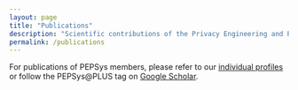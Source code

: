 ```yaml
---
layout: page
title: "Publications"
description: "Scientific contributions of the Privacy Engineering and Policy-aligned Systems Group at Paris Lodron University of Salzburg. The group, led by Prof. Frank Pallas, has expertise in the area of privacy engineering and bridges the gap between novel technical systems and the legal domain. Moreover, our methods apply to technical policy-alignment beyond privacy."
permalink: /publications
---
```

For publications of PEPSys members, please refer to our [individual profiles](/team) or follow the PEPSys@PLUS tag on [Google Scholar](https://scholar.google.com/citations?view_op=search_authors&hl=en&mauthors=label:pepsys_plus).

